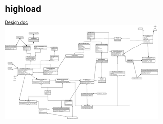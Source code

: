 # highload

[Design doc](https://docs.google.com/document/d/1IT2JeXkDhpaRUEzsjkIhbvt2YPrYIyb6/edit?usp=sharing&ouid=115705287737995409348&rtpof=true&sd=true)
![Arch](arch.png)
